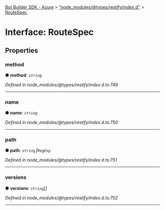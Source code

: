 [Bot Builder SDK - Azure](../README.md) > ["node_modules/@types/restify/index.d"](../modules/_node_modules__types_restify_index_d_.md) > [RouteSpec](../interfaces/_node_modules__types_restify_index_d_.routespec.md)



# Interface: RouteSpec


## Properties
<a id="method"></a>

###  method

**●  method**:  *`string`* 

*Defined in node_modules/@types/restify/index.d.ts:749*





___

<a id="name"></a>

###  name

**●  name**:  *`string`* 

*Defined in node_modules/@types/restify/index.d.ts:750*





___

<a id="path"></a>

###  path

**●  path**:  *`string`⎮`RegExp`* 

*Defined in node_modules/@types/restify/index.d.ts:751*





___

<a id="versions"></a>

###  versions

**●  versions**:  *`string`[]* 

*Defined in node_modules/@types/restify/index.d.ts:752*





___


